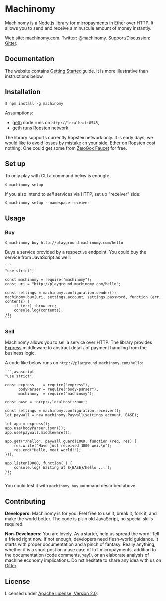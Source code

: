 # Machinomy

Machinomy is a Node.js library for micropayments in Ether over HTTP. It allows you to send and receive a minuscule
amount of money instantly.

Web site: [machinomy.com](http://machinomy.com).
Twitter: [@machinomy](http://twitter.com).
Support/Discussion: [Gitter](https://gitter.im/machinomy/machinomy).

## Documentation

The website contains [Getting Started](http://machinomy.com/documentation/getting-started/) guide.
It is more illustrative than instructions below.

## Installation

    $ npm install -g machinomy
    
Assumptions:
* [geth](https://github.com/ethereum/go-ethereum) node runs on `http://localhost:8545`,
* geth runs [Ropsten](https://blog.ethereum.org/2016/11/20/from-morden-to-ropsten/) network.

The library supports currently Ropsten network only. It is early days, we would like to avoid
losses by mistake on your side. Ether on Ropsten cost nothing. One could get some from [ZeroGox Faucet](https://zerogox.com/ethereum/wei_faucet) for free.

## Set up

To only play with CLI a command below is enough:

    $ machinomy setup
    
If you also intend to _sell_ services via HTTP, set up "receiver" side:
  
    $ machinomy setup --namespace receiver
    
## Usage

### Buy

    $ machinomy buy http://playground.machinomy.com/hello
    
Buys a service provided by a respective endpoint. You could buy the service from JavaScript as well:

    ```
    "use strict";
    
    const machinomy = require("machinomy");
    const uri = "http://playground.machinomy.com/hello";
    
    const settings = machinomy.configuration.sender();
    machinomy.buy(uri, settings.account, settings.password, function (err, contents) {
        if (err) throw err;
        console.log(contents);
    });
    ```

### Sell

Machinomy allows you to sell a service over HTTP. The library provides [Express](http://expressjs.com) middleware
to abstract details of payment handling from the business logic.

A code like below runs on `http://playground.machinomy.com/hello`:

    ```javascript
    "use strict";
    
    const express    = require("express"),
          bodyParser = require("body-parser"),
          machinomy  = require("machinomy");
    
    const BASE = "http://localhost:3000";
    
    const settings = machinomy.configuration.receiver();
    let paywall = new machinomy.Paywall(settings.account, BASE);
    
    let app = express();
    app.use(bodyParser.json());
    app.use(paywall.middleware());
    
    app.get("/hello", paywall.guard(1000, function (req, res) {
        res.write("Have just received 1000 wei.\n");
        res.end("Hello, meat world!");
    }));
    
    app.listen(8080, function(_) {
        console.log(`Waiting at ${BASE}/hello ...`);
    });
    ```
    
You could test it with `machinomy buy` command described above.

## Contributing

**Developers:** Machinomy is for you. Feel free to use it, break it, fork it, and make the world better. The code is plain old JavaScript, no special skills required. 

**Non-Developers:** You are lovely. As a starter, help us spread the word! Tell a friend right now.
If not enough, developers need flesh-world guidance. It starts with proper documentation and a pinch of fantasy.
Really anything, whether it is a short post on a use case of IoT micropayments, addition to the documentation (code comments, yay!),
or an elaborate analysis of machine economy implications. Do not hesitate to share any idea with us on [Gitter](https://gitter.im/machinomy/machinomy). 

## License

Licensed under [Apache License, Version 2.0](https://www.apache.org/licenses/LICENSE-2.0).
